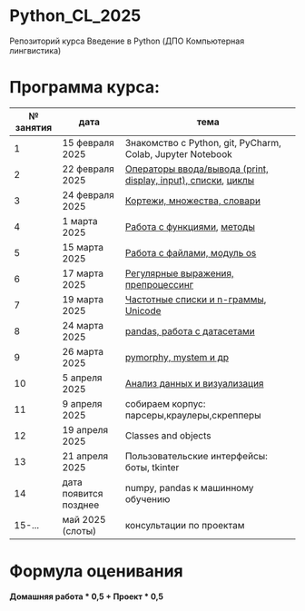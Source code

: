 # Python_CL_2025
Репозиторий курса Введение в Python (ДПО Компьютерная лингвистика)

# Программа курса: 

<table>
<thead>
<tr>
<th>№ занятия</th>
<th>дата</th>
<th>тема</th>
</tr>
</thead>
<tbody>
<tr>
<td>1</td>
<td>15 февраля 2025</td>
<td>Знакомство с Python, git, PyCharm, Colab, Jupyter Notebook</td>
<tr>
<td>2</td>
<td>22 февраля 2025</td>
<td><a href="https://github.com/AnnSenina/Python_CL_2025/blob/main/notebooks/Python_1_Intro.ipynb">Операторы ввода/вывода (print, display, input), списки</a>, <a href="https://github.com/AnnSenina/Python_CL_2025/blob/main/notebooks/Python_2_if%2C_while%2C_for.ipynb">циклы</a></td>
<tr>
<td>3</td>
<td>24 февраля 2025</td>
<td><a href="https://github.com/AnnSenina/Python_CL_2025/blob/main/notebooks/Python_3_tuple%2C_set%2C_dict.ipynb">Кортежи, множества, словари</a></td>
<tr>
<td>4</td>
<td>1 марта 2025</td>
<td><a href='https://github.com/AnnSenina/Python_CL_2025/blob/main/notebooks/Python_4_Function.ipynb'>Работа с функциями</a>, <a href='https://github.com/AnnSenina/Python_CL_2025/blob/main/notebooks/Python_5_%D0%A8%D0%BF%D0%B0%D1%80%D0%B3%D0%B0%D0%BB%D0%BA%D0%B0_%D0%BF%D0%BE_%D0%BC%D0%B5%D1%82%D0%BE%D0%B4%D0%B0%D0%BC.ipynb'>методы</a></td>
<tr>
<td>5</td>
<td>15 марта 2025</td>
<td><a href="https://github.com/AnnSenina/Python_CL_2025/blob/main/notebooks/Python_5_os%2C_files.ipynb">Работа с файлами, модуль os</a></td>
<tr>
<td>6</td>
<td>17 марта 2025</td>
<td><a href='https://github.com/AnnSenina/Python_CL_2025/blob/main/notebooks/Python_6_regex.ipynb'>Регулярные выражения, препроцессинг</a></td>
<tr>
<td>7</td>
<td>19 марта 2025</td>
<td><a href='https://github.com/AnnSenina/Python_CL_2025/blob/main/notebooks/Python_7_NLTK,_%D1%87%D0%B0%D1%81%D1%82%D0%BE%D1%82%D0%BD%D1%8B%D0%B5_%D1%81%D0%BF%D0%B8%D1%81%D0%BA%D0%B8,_n_%D0%B3%D1%80%D0%B0%D0%BC%D0%BC%D1%8B.ipynb'>Частотные списки и n-граммы</a>, <a href='https://github.com/AnnSenina/Python_CL_2025/blob/main/notebooks/%D0%A0%D0%B0%D0%B1%D0%BE%D1%82%D0%B0_%D1%81_Unicode_%D0%B2_Python.ipynb'>Unicode</a></td>
<tr>
<td>8</td>
<td>24 марта 2025</td>
<td><a href='https://github.com/AnnSenina/Python_CL_2025/blob/main/notebooks/Python_8_pandas.ipynb'>pandas, работа с датасетами</a></td>
<tr>
<td>9</td>
<td>26 марта 2025</td>
<td><a href='https://github.com/AnnSenina/Python_CL_2025/blob/main/notebooks/Python_9_pymorphy,_mystem.ipynb'>pymorphy, mystem и др</a></td>
<tr>
<td>10</td>
<td>5 апреля 2025</td>
<td><a href='https://github.com/AnnSenina/Python_CL_2025/blob/main/notebooks/Python_11_Viz.ipynb'>Анализ данных и визуализация</a></td>
<tr>
<td>11</td>
<td>9 апреля 2025</td>
<td>собираем корпус: парсеры,краулеры,скрепперы</td>
<tr>
<td>12</td>
<td>19 апреля 2025</td>
<td>Classes and objects</td>
<tr>
<td>13</td>
<td>21 апреля 2025</td>
<td>Пользовательские интерфейсы: боты, tkinter</td>
<tr>
<td>14</td>
<td>дата появится позднее</td>
<td>numpy, pandas к машинному обучению</td>
<tr>
<td>15-...</td>
<td>май 2025 (слоты)</td>
<td>консультации по проектам</td>
<table>

# Формула оценивания

**Домашняя работа * 0,5 + Проект * 0,5**
